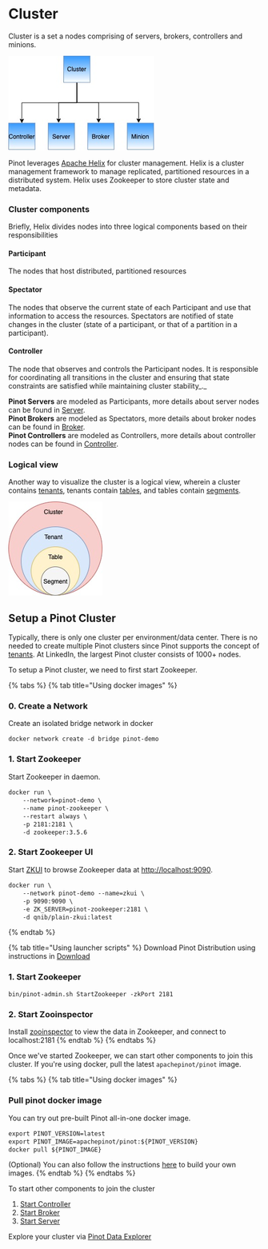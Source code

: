 # Cluster

Cluster is a set a nodes comprising of servers, brokers, controllers and minions. 

![Pinot cluster components](../../.gitbook/assets/components.jpg)

Pinot leverages [Apache Helix](http://helix.apache.org/) for cluster management. Helix is a cluster management framework to manage replicated, partitioned resources in a distributed system. Helix uses Zookeeper to store cluster state and metadata.

### Cluster components

Briefly, Helix divides nodes into three logical components based on their responsibilities

#### Participant

The nodes that host distributed, partitioned resources

#### Spectator

The nodes that observe the current state of each Participant and use that information to access the resources. Spectators are notified of state changes in the cluster \(state of a participant, or that of a partition in a participant\).

#### Controller

The node that observes and controls the Participant nodes. It is responsible for coordinating all transitions in the cluster and ensuring that state constraints are satisfied while maintaining cluster stability_._

**Pinot Servers** are modeled as Participants, more details about server nodes can be found in [Server](server.md).   
**Pinot Brokers** are modeled as Spectators, more details about broker nodes can be found in [Broker](broker.md).   
**Pinot Controllers** are modeled as Controllers, more details about controller nodes can be found in [Controller](controller.md).

### Logical view

Another way to visualize the cluster is a logical view, wherein a cluster contains [tenants](tenant.md), tenants contain [tables](table.md), and tables contain [segments](segment.md).

![](../../.gitbook/assets/clusterlogical.jpg)



## Setup a Pinot Cluster

Typically, there is only one cluster per environment/data center. There is no needed to create multiple Pinot clusters since Pinot supports the concept of [tenants](tenant.md). At LinkedIn, the largest Pinot cluster consists of 1000+ nodes.

To setup a Pinot cluster, we need to first start Zookeeper.

{% tabs %}
{% tab title="Using docker images" %}
### 0. Create a Network

Create an isolated bridge network in docker

```text
docker network create -d bridge pinot-demo
```

### 1. Start Zookeeper

Start Zookeeper in daemon.

```text
docker run \
    --network=pinot-demo \
    --name pinot-zookeeper \
    --restart always \
    -p 2181:2181 \
    -d zookeeper:3.5.6
```

### 2. Start Zookeeper UI

Start  [ZKUI](https://github.com/DeemOpen/zkui) to browse Zookeeper data at [http://localhost:9090](http://localhost:9090).

```text
docker run \
	--network pinot-demo --name=zkui \
	-p 9090:9090 \
	-e ZK_SERVER=pinot-zookeeper:2181 \
	-d qnib/plain-zkui:latest
```
{% endtab %}

{% tab title="Using launcher scripts" %}
Download Pinot Distribution using instructions in [Download](https://apache-pinot.gitbook.io/apache-pinot-cookbook/getting-started/running-pinot-locally#download)

### 1. Start Zookeeper

```text
bin/pinot-admin.sh StartZookeeper -zkPort 2181
```

### 2. Start Zooinspector

Install [zooinspector](https://github.com/jfim/zooinspector) to view the data in Zookeeper, and connect to localhost:2181
{% endtab %}
{% endtabs %}

Once we've started Zookeeper, we can start other components to join this cluster. If you're using docker, pull the latest `apachepinot/pinot` image. 

{% tabs %}
{% tab title="Using docker images" %}
### Pull pinot docker image

You can try out pre-built Pinot all-in-one docker image.

```text
export PINOT_VERSION=latest
export PINOT_IMAGE=apachepinot/pinot:${PINOT_VERSION}
docker pull ${PINOT_IMAGE}
```

\(Optional\) You can also follow the instructions [here](../../operators/tutorials/build-docker-images.md) to build your own images.
{% endtab %}
{% endtabs %}

To start other components to join the cluster 

1. [Start Controller](controller.md#starting-a-controller)
2. [Start Broker](broker.md#starting-a-broker)
3. [Start Server](server.md#starting-a-server)

Explore your cluster via [Pinot Data Explorer](exploring-pinot.md)



